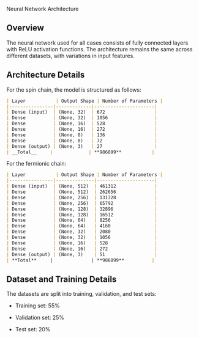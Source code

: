 Neural Network Architecture

## Overview

The neural network used for all cases consists of fully connected layers with ReLU activation functions. The architecture remains the same across different datasets, with variations in input features.

## Architecture Details

For the spin chain, the model is structured as follows:

```markdown
| Layer           | Output Shape | Number of Parameters |
|----------------|-------------|----------------------|
| Dense (input)  | (None, 32)  | 672                  |
| Dense          | (None, 32)  | 1056                 |
| Dense          | (None, 16)  | 528                  |
| Dense          | (None, 16)  | 272                  |
| Dense          | (None, 8)   | 136                  |
| Dense          | (None, 8)   | 72                   |
| Dense (output) | (None, 3)   | 27                   |
| __Total__     |             | **986899**           |
```

For the fermionic chain:

```markdown
| Layer           | Output Shape | Number of Parameters |
|----------------|--------------|---------------------|
| Dense (input)  | (None, 512)  | 461312              |
| Dense          | (None, 512)  | 262656              |
| Dense          | (None, 256)  | 131328              |
| Dense          | (None, 256)  | 65792               |
| Dense          | (None, 128)  | 32896               |
| Dense          | (None, 128)  | 16512               |
| Dense          | (None, 64)   | 8256                |
| Dense          | (None, 64)   | 4160                |
| Dense          | (None, 32)   | 2080                |
| Dense          | (None, 32)   | 1056                |
| Dense          | (None, 16)   | 528                 |
| Dense          | (None, 16)   | 272                 |
| Dense (output) | (None, 3)    | 51                  |
| **Total**     |              | **986899**          |
```

## Dataset and Training Details

The datasets are split into training, validation, and test sets:

- Training set: 55%

- Validation set: 25%

- Test set: 20%
